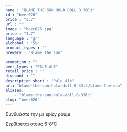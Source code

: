 ```yaml
---
name : "BLAME THE SUN HULA DOLL 0.33lt"
id : "beer026"
price : "3.7"
url : ""
image : "beer026.jpg"
price : "3.7"
language : "gr"
alchohol : "5%"
product_types : ""
brewery : "Blame the sun"

promotion : ""
beer_types : "PALE ALE"
retail_price : ""
discount : ""
description_short : "Pale Ale"
url: "blame-the-sun-hula-doll-0-33lt/blame-the-sun"
aliases: 
    - "blame-the-sun-hula-doll-0-33lt"
slug: "beer026"
---
```


Συνδυάστε την με spicy ρούμι

Σερβίρεται στους 6-8°C